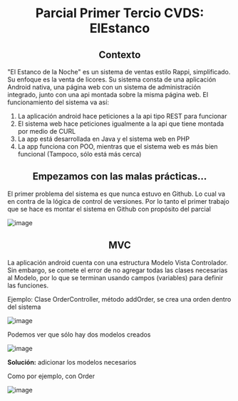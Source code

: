 <h1 align="center">Parcial Primer Tercio CVDS: ElEstanco</h1>

<h2 align="center">Contexto</h2>

<p>"El Estanco de la Noche" es un sistema de ventas estilo Rappi, simplificado. Su enfoque es la venta de licores. 
Su sistema consta de una aplicación Android nativa, una página web con un sistema de administración integrado, junto con 
una api montada sobre la misma página web. El funcionamiento del sistema va así: </p>

<ol>
    <li>La aplicación android hace peticiones a la api tipo REST para funcionar</li>
    <li>El sistema web hace peticiones igualmente a la api que tiene montada por medio de CURL</li>
    <li>La app está desarrollada en Java y el sistema web en PHP</li>
    <li>La app funciona con POO, mientras que el sistema web es más bien funcional (Tampoco, sólo está más cerca)</li>
</ol>

<h2 align="center">Empezamos con las malas prácticas...</h2>

<p>El primer problema del sistema es que nunca estuvo en Github. Lo cual va en contra de la lógica de control de versiones. Por lo tanto el primer trabajo que se hace es montar el sistema en Github con propósito del parcial</p>

![image](https://user-images.githubusercontent.com/23731047/192082668-a1ba6418-494d-4630-b4c4-05e4c6bddec9.png)

<h2 align="center">MVC</h2>

<p>La aplicación android cuenta con una estructura Modelo Vista Controlador. Sin embargo, se comete el error de no agregar todas las clases necesarias al Modelo, por lo que se terminan usando campos (variables) para definir las funciones.</p>

Ejemplo: Clase OrderController, método addOrder, se crea una orden dentro del sistema

![image](https://user-images.githubusercontent.com/23731047/192083203-36dff2fe-48cc-4159-ba1d-c768612be541.png)

Podemos ver que sólo hay dos modelos creados

![image](https://user-images.githubusercontent.com/23731047/192083223-38d96ea6-8157-49d2-bd54-38a5a5fb4cdf.png)

<b>Solución:</b> adicionar los modelos necesarios

Como por ejemplo, con Order

![image](https://user-images.githubusercontent.com/23731047/192083588-bb52d919-6cd9-4875-890d-7a04e9413ab8.png)



